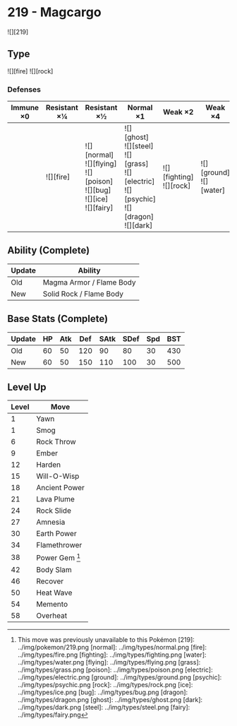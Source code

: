 # 219 - Magcargo
![][219]

## Type

![][fire]  ![][rock]

### Defenses

Immune ×0 | Resistant ×¼  | Resistant ×½                                                                             | Normal ×1                                                                                                     | Weak ×2                         | Weak ×4                        | 
---       | ---           | ---                                                                                      | ---                                                                                                           | ---                             | ---                            | 
          | ![][fire]<br> | ![][normal]<br> ![][flying]<br> ![][poison]<br> ![][bug]<br> ![][ice]<br> ![][fairy]<br> | ![][ghost]<br> ![][steel]<br> ![][grass]<br> ![][electric]<br> ![][psychic]<br> ![][dragon]<br> ![][dark]<br> | ![][fighting]<br> ![][rock]<br> | ![][ground]<br> ![][water]<br> | 

## Ability (Complete)

Update | Ability                  | 
---    | ---                      | 
Old    | Magma Armor / Flame Body | 
New    | Solid Rock / Flame Body  | 

## Base Stats (Complete)

Update | HP  | Atk | Def | SAtk | SDef | Spd | BST | 
---    | --- | --- | --- | ---  | ---  | --- | --- | 
Old    | 60  | 50  | 120 | 90   | 80   | 30  | 430 | 
New    | 60  | 50  | 150 | 110  | 100  | 30  | 500 | 

## Level Up

Level | Move           | 
---   | ---            | 
1     | Yawn           | 
1     | Smog           | 
6     | Rock Throw     | 
9     | Ember          | 
12    | Harden         | 
15    | Will-O-Wisp    | 
18    | Ancient Power  | 
21    | Lava Plume     | 
24    | Rock Slide     | 
27    | Amnesia        | 
30    | Earth Power    | 
34    | Flamethrower   | 
38    | Power Gem [^1] | 
42    | Body Slam      | 
46    | Recover        | 
50    | Heat Wave      | 
54    | Memento        | 
58    | Overheat       | 

[^1]: This move was previously unavailable to this Pokémon
[219]: ../img/pokemon/219.png
[normal]: ../img/types/normal.png
[fire]: ../img/types/fire.png
[fighting]: ../img/types/fighting.png
[water]: ../img/types/water.png
[flying]: ../img/types/flying.png
[grass]: ../img/types/grass.png
[poison]: ../img/types/poison.png
[electric]: ../img/types/electric.png
[ground]: ../img/types/ground.png
[psychic]: ../img/types/psychic.png
[rock]: ../img/types/rock.png
[ice]: ../img/types/ice.png
[bug]: ../img/types/bug.png
[dragon]: ../img/types/dragon.png
[ghost]: ../img/types/ghost.png
[dark]: ../img/types/dark.png
[steel]: ../img/types/steel.png
[fairy]: ../img/types/fairy.png
